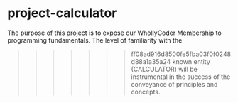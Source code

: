 # project-calculator
The purpose of this project is to expose our WhollyCoder Membership to programming fundamentals. The level of familiarity with the
>>>>>>> ff08ad916d8500fe5fba03f0f0248d88a1a35a24
known entity (CALCULATOR) will be instrumental in the success of the conveyance of principles and concepts.
